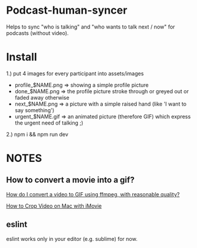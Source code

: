 # Podcast-human-syncer

Helps to sync "who is talking" and "who wants to talk next / now" for podcasts (without video).

# Install

1.) put 4 images for every participant into assets/images

* profile_$NAME.png => showing a simple profile picture 
* done_$NAME.png => the profile picture stroke through or greyed out or faded away otherwise
* next_$NAME.png => a picture with a simple raised hand (like 'I want to say something')
* urgent_$NAME.gif => an animated picture (therefore GIF) which express the urgent need of talking ;)

2.) npm i && npm run dev

# NOTES

## How to convert a movie into a gif?

[How do I convert a video to GIF using ffmpeg, with reasonable quality?](https://superuser.com/questions/556029/how-do-i-convert-a-video-to-gif-using-ffmpeg-with-reasonable-quality)

[How to Crop Video on Mac with iMovie](http://osxdaily.com/2016/08/21/crop-video-mac-imovie/)

## eslint

eslint works only in your editor (e.g. sublime) for now.
